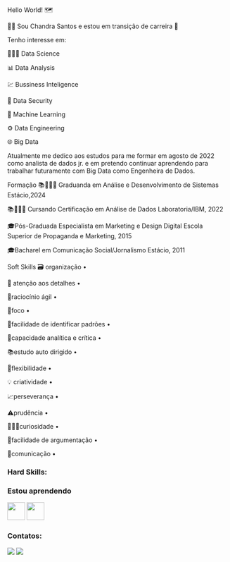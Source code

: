Hello World! 🗺

👩‍💻​ Sou Chandra Santos e estou em transição de carreira 🛫

Tenho interesse em:

👩🏽‍🔬 Data Science

📊 Data Analysis

💹 Bussiness Inteligence

​🔐​ Data Security

🦾 Machine Learning

⚙️ Data Engineering

🌐 Big Data

Atualmente me dedico aos estudos para me formar em agosto de 2022 como analista de dados jr. e em pretendo continuar aprendendo para trabalhar futuramente com Big Data como Engenheira de Dados.

Formação
📚👨🏻‍🎓 Graduanda em Análise e Desenvolvimento de Sistemas Estácio,2024

📚👨🏻‍🎓 Cursando Certificação em Análise de Dados Laboratoria/IBM, 2022

🎓Pós-Graduada Especialista em Marketing e Design Digital Escola Superior de Propaganda e Marketing, 2015

🎓Bacharel em Comunicação Social/Jornalismo Estácio, 2011

Soft Skills
🗃️ organização •

🔎​ atenção aos detalhes •

🧠raciocínio ágil •

🔦foco •

🧮facilidade de identificar padrões •

🦉capacidade analítica e crítica •

📚estudo auto dirigido •

🦾flexibilidade •

💡 criatividade •

📈perseverança •

⚠️prudência •

👨🏻‍🔬curiosidade •

🔡facilidade de argumentação •

🖖comunicação •

### Hard Skills:
### Estou aprendendo

<img src="https://drive.google.com/file/d/1TUCN7XgqioQQJPfcCx_esXBIDwJ70YC1/view?usp=sharing" width="40" height="40"/> <img src="[https://cdn.jsdelivr.net/gh/devicons/devicon/icons/linux/linux-original.svg](https://drive.google.com/file/d/1TUCN7XgqioQQJPfcCx_esXBIDwJ70YC1/view?usp=sharing)" width="40" height="40"/>

### Contatos:

<div>
<a href="https://www.youtube.com/ChandraSantos" target="_blank"><img src="https://img.shields.io/badge/YouTube-FF0000?style=for-the-badge&logo=youtube&logoColor=white" target="_blank"></a>
<a href="https://www.linkedin.com/in/chandrasantos" target="_blank"><img src="https://img.shields.io/badge/-LinkedIn-%230077B5?style=for-the-badge&logo=linkedin&logoColor=white" target="_blank"></a>   
</div>
